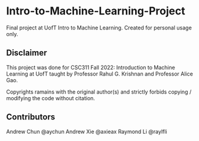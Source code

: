 # Intro-to-Machine-Learning-Project
Final project at UofT Intro to Machine Learning. Created for personal usage only. 

## Disclaimer
This project was done for CSC311 Fall 2022: Introduction to Machine Learning at UofT taught by Professor Rahul G. Krishnan and Professor Alice Gao.

Copyrights ramains with the original author(s) and strictly forbids copying / modifying the code without citation. 

## Contributors

Andrew Chun @aychun
Andrew Xie @axieax
Raymond Li @raylfli
 

